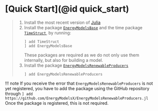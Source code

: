 # [Quick Start](@id quick_start)

>  1. Install the most recent version of [Julia](https://julialang.org/downloads/)
>  2. Install the package [`EnergyModelsBase`](https://energymodelsx.github.io/EnergyModelsBase.jl/) and the time package [`TimeStruct`](https://sintefore.github.io/TimeStruct.jl/), by running:
>     ```
>     ] add TimeStruct
>     ] add EnergyModelsBase
>     ```
>     These packages are required as we do not only use them internally, but also for building a model.
>  3. Install the package [`EnergyModelsRenewableProducers`](https://energymodelsx.github.io/EnergyModelsRenewableProducers.jl/)
>     ```
>     ] add EnergyModelsRenewableProducers
>     ```

!!! note
    If you receive the error that `EnergyModelsRenewableProducers` is not yet registered, you have to add the package using the GitHub repository through
    ```
    ] add https://github.com/EnergyModelsX/EnergyModelsRenewableProducers.jl
    ```
    Once the package is registered, this is not required.
